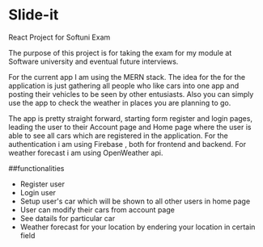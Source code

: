 # Slide-it
React Project for Softuni Exam

The purpose of this project is for taking the exam for my module at Software university and 
eventual future interviews.

For the current app I am using the MERN stack.
The idea for the for the application is just gathering all people who like cars into one app and posting their vehicles to be seen by other entusiasts.
Also you can simply use the app to check the weather in places you are planning to go.

The app is pretty straight forward, starting form register and login pages, leading the user to their Account page and Home page where the user is able to see all cars which are registered in the application.
For the authentication i am using Firebase , both for frontend and backend.
For weather forecast i am using OpenWeather api.

##functionalities

* Register user
* Login user
* Setup user's car which will be shown to all other users in home page
* User can modify their cars from account page
* See datails for particular car
* Weather forecast for your location by endering your location in certain field


